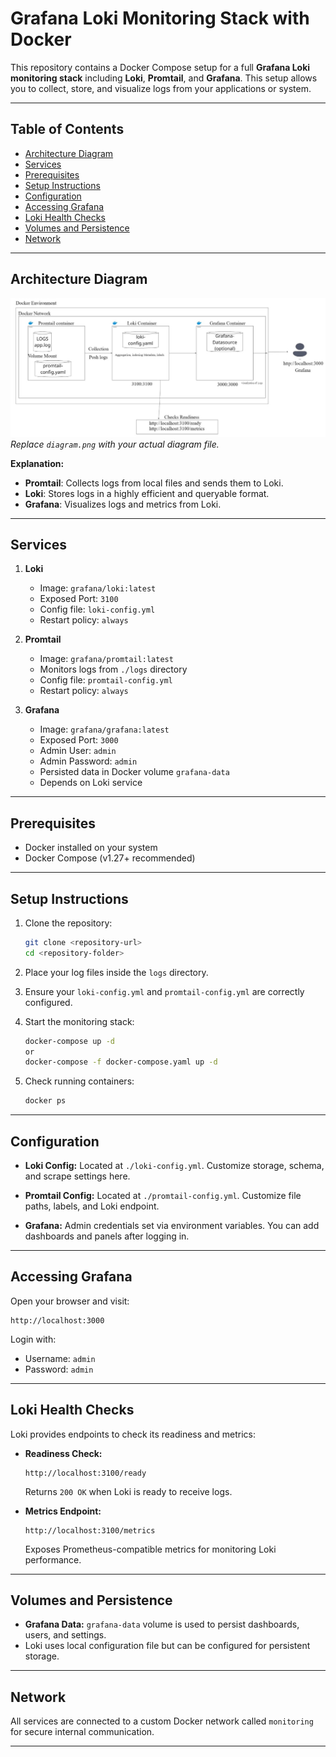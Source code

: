 
# Grafana Loki Monitoring Stack with Docker

This repository contains a Docker Compose setup for a full **Grafana Loki monitoring stack** including **Loki**, **Promtail**, and **Grafana**. This setup allows you to collect, store, and visualize logs from your applications or system.

---

## Table of Contents

* [Architecture Diagram](#architecture-diagram)
* [Services](#services)
* [Prerequisites](#prerequisites)
* [Setup Instructions](#setup-instructions)
* [Configuration](#configuration)
* [Accessing Grafana](#accessing-grafana)
* [Loki Health Checks](#loki-health-checks)
* [Volumes and Persistence](#volumes-and-persistence)
* [Network](#network)

---

## Architecture Diagram

![Monitoring Stack Diagram](./diagram.jpg)
*Replace `diagram.png` with your actual diagram file.*

**Explanation:**

* **Promtail**: Collects logs from local files and sends them to Loki.
* **Loki**: Stores logs in a highly efficient and queryable format.
* **Grafana**: Visualizes logs and metrics from Loki.

---

## Services

1. **Loki**

   * Image: `grafana/loki:latest`
   * Exposed Port: `3100`
   * Config file: `loki-config.yml`
   * Restart policy: `always`

2. **Promtail**

   * Image: `grafana/promtail:latest`
   * Monitors logs from `./logs` directory
   * Config file: `promtail-config.yml`
   * Restart policy: `always`

3. **Grafana**

   * Image: `grafana/grafana:latest`
   * Exposed Port: `3000`
   * Admin User: `admin`
   * Admin Password: `admin`
   * Persisted data in Docker volume `grafana-data`
   * Depends on Loki service

---

## Prerequisites

* Docker installed on your system
* Docker Compose (v1.27+ recommended)

---

## Setup Instructions

1. Clone the repository:

   ```bash
   git clone <repository-url>
   cd <repository-folder>
   ```

2. Place your log files inside the `logs` directory.

3. Ensure your `loki-config.yml` and `promtail-config.yml` are correctly configured.

4. Start the monitoring stack:

   ```bash
   docker-compose up -d
   or 
   docker-compose -f docker-compose.yaml up -d
   
   ```

5. Check running containers:

   ```bash
   docker ps
   ```

---

## Configuration

* **Loki Config:**
  Located at `./loki-config.yml`. Customize storage, schema, and scrape settings here.

* **Promtail Config:**
  Located at `./promtail-config.yml`. Customize file paths, labels, and Loki endpoint.

* **Grafana:**
  Admin credentials set via environment variables. You can add dashboards and panels after logging in.

---

## Accessing Grafana

Open your browser and visit:

```
http://localhost:3000
```

Login with:

* Username: `admin`
* Password: `admin`

---

## Loki Health Checks

Loki provides endpoints to check its readiness and metrics:

* **Readiness Check:**

  ```
  http://localhost:3100/ready
  ```

  Returns `200 OK` when Loki is ready to receive logs.

* **Metrics Endpoint:**

  ```
  http://localhost:3100/metrics
  ```

  Exposes Prometheus-compatible metrics for monitoring Loki performance.

---

## Volumes and Persistence

* **Grafana Data:** `grafana-data` volume is used to persist dashboards, users, and settings.
* Loki uses local configuration file but can be configured for persistent storage.

---

## Network

All services are connected to a custom Docker network called `monitoring` for secure internal communication.

---


